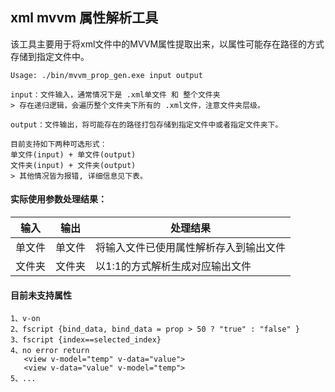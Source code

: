 ## xml mvvm 属性解析工具
该工具主要用于将xml文件中的MVVM属性提取出来，以属性可能存在路径的方式存储到指定文件中。
```
Usage: ./bin/mvvm_prop_gen.exe input output

input：文件输入，通常情况下是 .xml单文件 和 整个文件夹
> 存在递归逻辑，会遍历整个文件夹下所有的 .xml文件，注意文件夹层级。

output：文件输出，将可能存在的路径打包存储到指定文件中或者指定文件夹下。

目前支持如下两种可选形式：
单文件(input) + 单文件(output)
文件夹(input) + 文件夹(output)
> 其他情况皆为报错, 详细信息见下表。
```

#### 实际使用参数处理结果：
| 输入   | 输出   | 处理结果                               |
| ------ | ------ | -------------------------------------- |
| 单文件 | 单文件 | 将输入文件已使用属性解析存入到输出文件 |
| 文件夹 | 文件夹 | 以1:1的方式解析生成对应输出文件        |

#### 目前未支持属性
```
1、v-on
2、fscript {bind_data, bind_data = prop > 50 ? "true" : "false" }
3、fscript {index==selected_index}
4、no error return
   <view v-model="temp" v-data="value">
   <view v-data="value" v-model="temp">
5、...
```

